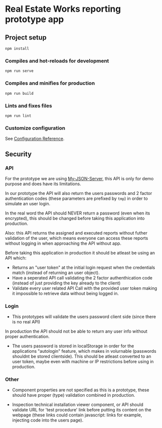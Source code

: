 # Real Estate Works reporting prototype app

## Project setup
```
npm install
```

### Compiles and hot-reloads for development
```
npm run serve
```

### Compiles and minifies for production
```
npm run build
```

### Lints and fixes files
```
npm run lint
```

### Customize configuration
See [Configuration Reference](https://cli.vuejs.org/config/).

## Security
### API
For the prototype we are using [My-JSON-Server](https://my-json-server.typicode.com), this API is only for demo purpose and does have its limitations.

In our prototype the API will also return the users passwords and 2 factor authentication codes (these parameters are prefixed by `tmp`) in order to  simulate an user login.

In the real word the API should NEVER return a password (even when its encrypted), this should be changed before taking this application into production.

Also: this API returns the assigned and executed reports without futher validation of the user, which means everyone can access these reports without logging in when approaching the API without app.

Before taking this application in production it should be atleast be using an API which:
- Returns an "user token" at the initial login request when the credentials match (instead of returning an user object).
- Have a seperated API call validating the 2 factor authenthication code (instead of just providing the key already to the client)
- Validate every user related API Call with the provided user token making it impossible to retrieve data without being logged in.


### Login
- This prototypes will validate the users password client side (since there is no real API)

In production the API should not be able to return any user info without proper authentication.

- The users password is stored in localStorage in order for the applications "autologin" feature, which makes in volurnable (passwords shouldnt be stored clientside). This should be atleast converted to an user token, maybe even with machine or IP  restrictions before using in production.

### Other
- Component properties are not specified as this is a prototype, these should have proper (type) validation combined in production.

- Inspection technical installation viewer component, or API should validate URL for 'test procedure' link before putting its content on the webpage (these links could contain javascript: links for example, injecting code into the users page).